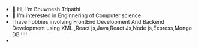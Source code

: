 - 👋 Hi, I’m Bhuwnesh Tripathi
- 👀 I’m interested in Enginnering  of Computer science
- I have hobbies involving FrontEnd Development And Backend Development using XML ,React js,Java,React Js,Node js,Express,Mongo DB.!!!!
- 


<!---
bhanutripathi12/bhanutripathi12 is a ✨ special ✨ repository because its `README.md` (this file) appears on your GitHub profile.
You can click the Preview link to take a look at your changes.
--->
